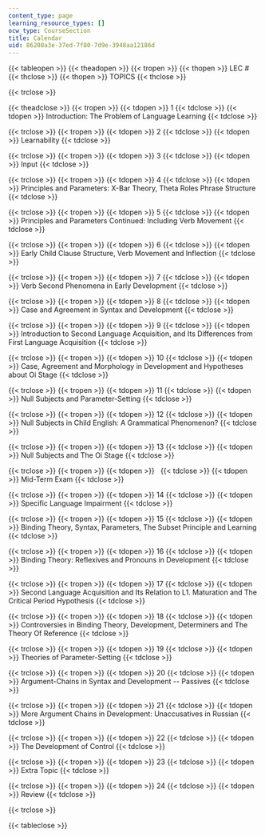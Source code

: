 ```yaml
---
content_type: page
learning_resource_types: []
ocw_type: CourseSection
title: Calendar
uid: 86208a3e-37ed-7f80-7d9e-3948aa12186d
---
```


{{< tableopen >}}
{{< theadopen >}}
{{< tropen >}}
{{< thopen >}}
LEC #
{{< thclose >}}
{{< thopen >}}
TOPICS
{{< thclose >}}

{{< trclose >}}

{{< theadclose >}}
{{< tropen >}}
{{< tdopen >}}
1
{{< tdclose >}}
{{< tdopen >}}
Introduction: The Problem of Language Learning
{{< tdclose >}}

{{< trclose >}}
{{< tropen >}}
{{< tdopen >}}
2
{{< tdclose >}}
{{< tdopen >}}
Learnability
{{< tdclose >}}

{{< trclose >}}
{{< tropen >}}
{{< tdopen >}}
3
{{< tdclose >}}
{{< tdopen >}}
Input
{{< tdclose >}}

{{< trclose >}}
{{< tropen >}}
{{< tdopen >}}
4
{{< tdclose >}}
{{< tdopen >}}
Principles and Parameters: X-Bar Theory, Theta Roles Phrase Structure
{{< tdclose >}}

{{< trclose >}}
{{< tropen >}}
{{< tdopen >}}
5
{{< tdclose >}}
{{< tdopen >}}
Principles and Parameters Continued: Including Verb Movement
{{< tdclose >}}

{{< trclose >}}
{{< tropen >}}
{{< tdopen >}}
6
{{< tdclose >}}
{{< tdopen >}}
Early Child Clause Structure, Verb Movement and Inflection
{{< tdclose >}}

{{< trclose >}}
{{< tropen >}}
{{< tdopen >}}
7
{{< tdclose >}}
{{< tdopen >}}
Verb Second Phenomena in Early Development
{{< tdclose >}}

{{< trclose >}}
{{< tropen >}}
{{< tdopen >}}
8
{{< tdclose >}}
{{< tdopen >}}
Case and Agreement in Syntax and Development
{{< tdclose >}}

{{< trclose >}}
{{< tropen >}}
{{< tdopen >}}
9
{{< tdclose >}}
{{< tdopen >}}
Introduction to Second Language Acquisition, and Its Differences from First Language Acquisition
{{< tdclose >}}

{{< trclose >}}
{{< tropen >}}
{{< tdopen >}}
10
{{< tdclose >}}
{{< tdopen >}}
Case, Agreement and Morphology in Development and Hypotheses about Oi Stage
{{< tdclose >}}

{{< trclose >}}
{{< tropen >}}
{{< tdopen >}}
11
{{< tdclose >}}
{{< tdopen >}}
Null Subjects and Parameter-Setting
{{< tdclose >}}

{{< trclose >}}
{{< tropen >}}
{{< tdopen >}}
12
{{< tdclose >}}
{{< tdopen >}}
Null Subjects in Child English: A Grammatical Phenomenon?
{{< tdclose >}}

{{< trclose >}}
{{< tropen >}}
{{< tdopen >}}
13
{{< tdclose >}}
{{< tdopen >}}
Null Subjects and The Oi Stage
{{< tdclose >}}

{{< trclose >}}
{{< tropen >}}
{{< tdopen >}}
 
{{< tdclose >}}
{{< tdopen >}}
Mid-Term Exam
{{< tdclose >}}

{{< trclose >}}
{{< tropen >}}
{{< tdopen >}}
14
{{< tdclose >}}
{{< tdopen >}}
Specific Language Impairment
{{< tdclose >}}

{{< trclose >}}
{{< tropen >}}
{{< tdopen >}}
15
{{< tdclose >}}
{{< tdopen >}}
Binding Theory, Syntax, Parameters, The Subset Principle and Learning
{{< tdclose >}}

{{< trclose >}}
{{< tropen >}}
{{< tdopen >}}
16
{{< tdclose >}}
{{< tdopen >}}
Binding Theory: Reflexives and Pronouns in Development
{{< tdclose >}}

{{< trclose >}}
{{< tropen >}}
{{< tdopen >}}
17
{{< tdclose >}}
{{< tdopen >}}
Second Language Acquisition and Its Relation to L1. Maturation and The Critical Period Hypothesis
{{< tdclose >}}

{{< trclose >}}
{{< tropen >}}
{{< tdopen >}}
18
{{< tdclose >}}
{{< tdopen >}}
Controversies in Binding Theory, Development, Determiners and The Theory Of Reference
{{< tdclose >}}

{{< trclose >}}
{{< tropen >}}
{{< tdopen >}}
19
{{< tdclose >}}
{{< tdopen >}}
Theories of Parameter-Setting
{{< tdclose >}}

{{< trclose >}}
{{< tropen >}}
{{< tdopen >}}
20
{{< tdclose >}}
{{< tdopen >}}
Argument-Chains in Syntax and Development -- Passives
{{< tdclose >}}

{{< trclose >}}
{{< tropen >}}
{{< tdopen >}}
21
{{< tdclose >}}
{{< tdopen >}}
More Argument Chains in Development: Unaccusatives in Russian
{{< tdclose >}}

{{< trclose >}}
{{< tropen >}}
{{< tdopen >}}
22
{{< tdclose >}}
{{< tdopen >}}
The Development of Control
{{< tdclose >}}

{{< trclose >}}
{{< tropen >}}
{{< tdopen >}}
23
{{< tdclose >}}
{{< tdopen >}}
Extra Topic
{{< tdclose >}}

{{< trclose >}}
{{< tropen >}}
{{< tdopen >}}
24
{{< tdclose >}}
{{< tdopen >}}
Review
{{< tdclose >}}

{{< trclose >}}

{{< tableclose >}}